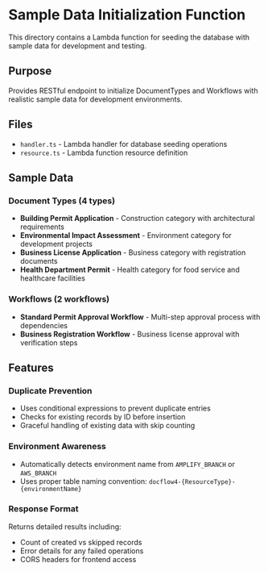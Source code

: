 # Sample Data Initialization Function

This directory contains a Lambda function for seeding the database with sample data for development and testing.

## Purpose
Provides RESTful endpoint to initialize DocumentTypes and Workflows with realistic sample data for development environments.

## Files
- `handler.ts` - Lambda handler for database seeding operations
- `resource.ts` - Lambda function resource definition

## Sample Data

### Document Types (4 types)
- **Building Permit Application** - Construction category with architectural requirements
- **Environmental Impact Assessment** - Environment category for development projects
- **Business License Application** - Business category with registration documents
- **Health Department Permit** - Health category for food service and healthcare facilities

### Workflows (2 workflows)
- **Standard Permit Approval Workflow** - Multi-step approval process with dependencies
- **Business Registration Workflow** - Business license approval with verification steps

## Features

### Duplicate Prevention
- Uses conditional expressions to prevent duplicate entries
- Checks for existing records by ID before insertion
- Graceful handling of existing data with skip counting

### Environment Awareness
- Automatically detects environment name from `AMPLIFY_BRANCH` or `AWS_BRANCH`
- Uses proper table naming convention: `docflow4-{ResourceType}-{environmentName}`

### Response Format
Returns detailed results including:
- Count of created vs skipped records
- Error details for any failed operations
- CORS headers for frontend access